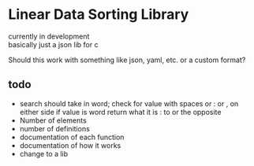 # Linear Data Sorting Library
currently in development\
basically just a json lib for c

Should this work with something like json, yaml, etc. or a custom format?

## todo
* search should take in word; check for value with spaces or : or , on either side
    if value is word return what it is : to or the opposite
* Number of elements
* number of definitions
* documentation of each function
* documentation of how it works
* change to a lib
